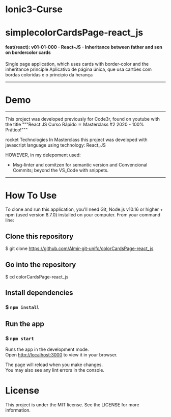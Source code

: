 # Ionic3-Curse
# simplecolorCardsPage-react_js

#### feat(react): v01-01-000 - React-JS - Inheritance between father and son on bordercolor cards

Single page application, which uses cards with border-color and the inheritance principle
Aplicativo de página única, que usa cartões com bordas coloridas e o principio da herança

---------------------------------------------------------------------------------------------------------


# Demo



--------------------------------------------------------------------------------------

This project was developed previously for Code3r, found on youtube with the title """React JS Curso Rápido ⚛️ Masterclass #2 2020 - 100% Prático!"""


rocket Technologies
In Masterclass this project was developed with javascript language using technology: React_JS

HOWEVER, in my delepoment used:
- Msg-linter and comitzen for semantic version and Convencional Commits;  beyond the VS_Code with snippets. 
------------------------------------------------------------------------------------------------------------
   

# How To Use

To clone and run this application, you'll need Git, Node.js v10.16 or higher + npm (used version 8.7.0) installed on your computer. 
From your command line:

## Clone this repository
$ git clone https://github.com/Almir-git-unifc/colorCardsPage-react_js



## Go into the repository
$ cd colorCardsPage-react_js



## Install dependencies
### $ `npm install`



## Run the app
### $ `npm start`
Runs the app in the development mode.\
Open [http://localhost:3000](http://localhost:3000) to view it in your browser.

The page will reload when you make changes.\
You may also see any lint errors in the console.



# License
This project is under the MIT license. See the LICENSE for more information.
